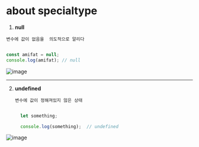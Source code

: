 # about specialtype  


1. **null** <br>

 `변수에 값이 없음을  의도적으로 알리다`
 
  ```javascript

const amifat = null;
console.log(amifat); // null

 
  ```
![image](https://user-images.githubusercontent.com/98266983/221792819-0fb91f53-3e46-49c9-a610-de0d9e6a7ebf.png)
  
  
  ***
  
   2. **undefined** <br>

      `변수에 값이 정해져있지 않은 상태`
      
      
      ```javascript
      
        let something;

        console.log(something);  // undefined

      ```
![image](https://user-images.githubusercontent.com/98266983/221792682-8d696cfa-b307-492c-9630-8ccf8ca1e58b.png)
